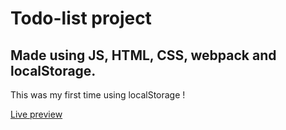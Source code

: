# Todo-list project
## Made using JS, HTML, CSS, webpack and localStorage.

This was my first time using localStorage ! 

<a href="https://ionutianchis.github.io/Todo-list/">Live preview</a>

<img src='dist/images/project-preview.png' alt=''>
